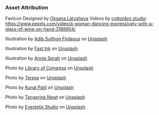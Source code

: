 ### Asset Attribution

FavIcon Designed by [Oksana Latysheva](https://thenounproject.com/creator/latyshevaoksana/)
Videos by [cottonbro studio](https://www.pexels.com/@cottonbro/): https://www.pexels.com/video/a-woman-dancing-expressively-with-a-glass-of-wine-on-hand-3188954/

Illustration by <a href="https://unsplash.com/@lupislegi?utm_content=creditCopyText&utm_medium=referral&utm_source=unsplash">Adib Sulthon Firdaous</a> on <a href="https://unsplash.com/illustrations/it-looks-like-a-birthday-party-lxqgm4OTklA?utm_content=creditCopyText&utm_medium=referral&utm_source=unsplash">Unsplash</a>
      
Illustration by <a href="https://unsplash.com/@fadhilsanad?utm_content=creditCopyText&utm_medium=referral&utm_source=unsplash">Fast Ink</a> on <a href="https://unsplash.com/illustrations/two-champagne-bottles-with-balloons-and-the-words-lets-celebrate-FczZgdgmZTM?utm_content=creditCopyText&utm_medium=referral&utm_source=unsplash">Unsplash</a>

Illustration by <a href="https://unsplash.com/@anniespratt?utm_content=creditCopyText&utm_medium=referral&utm_source=unsplash">Annie Spratt</a> on <a href="https://unsplash.com/illustrations/a-cake-covered-in-lit-birthday-candles-0SB_V6Va_CM?utm_content=creditCopyText&utm_medium=referral&utm_source=unsplash">Unsplash</a>

Photo by <a href="https://unsplash.com/@libraryofcongress?utm_content=creditCopyText&utm_medium=referral&utm_source=unsplash">Library of Congress</a> on <a href="https://unsplash.com/photos/watercolor-of-shirayuki-white-snow-cherry-blossoms-JYr3IpT1tRE?utm_content=creditCopyText&utm_medium=referral&utm_source=unsplash">Unsplash</a>

Photo by <a href="https://unsplash.com/@teresa_h?utm_content=creditCopyText&utm_medium=referral&utm_source=unsplash">Teresa</a> on <a href="https://unsplash.com/photos/a-person-in-a-yoga-pose-UWRUW_9Mef4?utm_content=creditCopyText&utm_medium=referral&utm_source=unsplash">Unsplash</a>

Photo by <a href="https://unsplash.com/@kunalptll?utm_content=creditCopyText&utm_medium=referral&utm_source=unsplash">Kunal Patil</a> on <a href="https://unsplash.com/photos/a-toy-house-with-a-bed-and-furniture-CV7FmNjFyuA?utm_content=creditCopyText&utm_medium=referral&utm_source=unsplash">Unsplash</a>

Photo by <a href="https://unsplash.com/@tangerinenewt?utm_content=creditCopyText&utm_medium=referral&utm_source=unsplash">Tangerine Newt</a> on <a href="https://unsplash.com/photos/a-piece-of-fruit-falling-off-of-a-fork-YJFQyhV1lgc?utm_content=creditCopyText&utm_medium=referral&utm_source=unsplash">Unsplash</a>

Photo by <a href="https://unsplash.com/@eyestetix?utm_content=creditCopyText&utm_medium=referral&utm_source=unsplash">Eyestetix Studio</a> on <a href="https://unsplash.com/photos/a-cemetery-with-carved-pumpkins-and-a-tombstone-v19TE5Vy3qc?utm_content=creditCopyText&utm_medium=referral&utm_source=unsplash">Unsplash</a>
      

